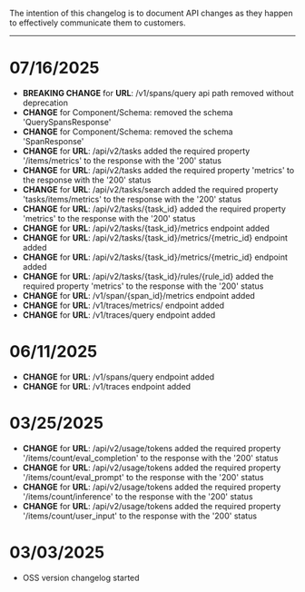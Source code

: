 The intention of this changelog is to document API changes as they happen to effectively communicate them to customers.

---

# 07/16/2025
- **BREAKING CHANGE** for **URL**: /v1/spans/query  api path removed without deprecation
- **CHANGE** for Component/Schema:  removed the schema 'QuerySpansResponse'
- **CHANGE** for Component/Schema:  removed the schema 'SpanResponse'
- **CHANGE** for **URL**: /api/v2/tasks  added the required property '/items/metrics' to the response with the '200' status
- **CHANGE** for **URL**: /api/v2/tasks  added the required property 'metrics' to the response with the '200' status
- **CHANGE** for **URL**: /api/v2/tasks/search  added the required property 'tasks/items/metrics' to the response with the '200' status
- **CHANGE** for **URL**: /api/v2/tasks/{task_id}  added the required property 'metrics' to the response with the '200' status
- **CHANGE** for **URL**: /api/v2/tasks/{task_id}/metrics  endpoint added
- **CHANGE** for **URL**: /api/v2/tasks/{task_id}/metrics/{metric_id}  endpoint added
- **CHANGE** for **URL**: /api/v2/tasks/{task_id}/metrics/{metric_id}  endpoint added
- **CHANGE** for **URL**: /api/v2/tasks/{task_id}/rules/{rule_id}  added the required property 'metrics' to the response with the '200' status
- **CHANGE** for **URL**: /v1/span/{span_id}/metrics  endpoint added
- **CHANGE** for **URL**: /v1/traces/metrics/  endpoint added
- **CHANGE** for **URL**: /v1/traces/query  endpoint added

# 06/11/2025
- **CHANGE** for **URL**: /v1/spans/query  endpoint added
- **CHANGE** for **URL**: /v1/traces  endpoint added

# 03/25/2025
- **CHANGE** for **URL**: /api/v2/usage/tokens  added the required property '/items/count/eval_completion' to the response with the '200' status
- **CHANGE** for **URL**: /api/v2/usage/tokens  added the required property '/items/count/eval_prompt' to the response with the '200' status
- **CHANGE** for **URL**: /api/v2/usage/tokens  added the required property '/items/count/inference' to the response with the '200' status
- **CHANGE** for **URL**: /api/v2/usage/tokens  added the required property '/items/count/user_input' to the response with the '200' status
# 03/03/2025
- OSS version changelog started

